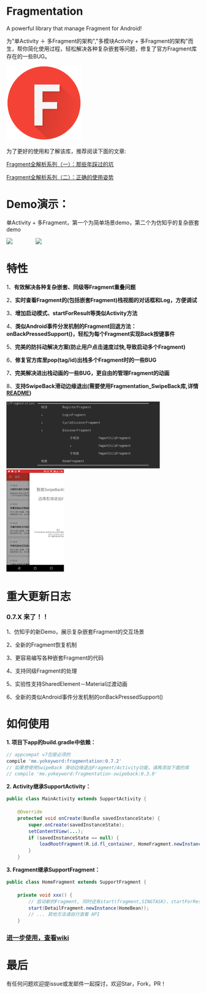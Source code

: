 # Fragmentation
A powerful library that manage Fragment for Android!

为"单Activity ＋ 多Fragment的架构","多模块Activity + 多Fragment的架构"而生，帮你简化使用过程，轻松解决各种复杂嵌套等问题，修复了官方Fragment库存在的一些BUG。

![](/gif/logo.png)


为了更好的使用和了解该库，推荐阅读下面的文章:

[Fragment全解析系列（一）：那些年踩过的坑](http://www.jianshu.com/p/d9143a92ad94)

[Fragment全解析系列（二）：正确的使用姿势](http://www.jianshu.com/p/fd71d65f0ec6)


# Demo演示：
单Activity + 多Fragment，第一个为简单场景demo，第二个为仿知乎的复杂嵌套demo

<img src="/gif/demo.gif" width="320px"/>
&emsp;&emsp;&emsp;&emsp;<img src="/gif/nested.gif" width="320px"/>

# 特性
1、**有效解决各种复杂嵌套、同级等Fragment重叠问题**

2、**实时查看Fragment的(包括嵌套Fragment)栈视图的对话框和Log，方便调试**

3、**增加启动模式、startForResult等类似Activity方法**

4、**类似Android事件分发机制的Fragment回退方法：onBackPressedSupport()，轻松为每个Fragment实现Back按键事件**

5、**完美的防抖动解决方案(防止用户点击速度过快,导致启动多个Fragment)**

6、**修复官方库里pop(tag/id)出栈多个Fragment时的一些BUG**

7、**完美解决进出栈动画的一些BUG，更自由的管理Fragment的动画**

8、**支持SwipeBack滑动边缘退出(需要使用Fragmentation_SwipeBack库,详情[README](https://github.com/YoKeyword/Fragmentation/blob/master/fragmentation_swipeback/README.md))**

<img src="/gif/log.png" width="400px"/>&emsp;&emsp;&emsp;&emsp;&emsp;&emsp;<img src="/gif/SwipeBack.jpg" width="150px"/>

# 重大更新日志
### 0.7.X 来了！！

1、仿知乎的新Demo，展示复杂嵌套Fragment的交互场景

2、全新的Fragment恢复机制

3、更容易编写各种嵌套Fragment的代码

4、支持同级Fragment的处理

5、实验性支持SharedElement－Material过渡动画

6、全新的类似Android事件分发机制的onBackPressedSupport()

# 如何使用
**1. 项目下app的build.gradle中依赖：**
````gradle
// appcompat v7包是必须的
compile 'me.yokeyword:fragmentation:0.7.2'
// 如果想使用SwipeBack 滑动边缘退出Fragment/Activity功能，请再添加下面的库
// compile 'me.yokeyword:fragmentation-swipeback:0.3.0'
````

**2. Activity继承SupportActivity：**
````java
public class MainActivity extends SupportActivity {

    @Override
    protected void onCreate(Bundle savedInstanceState) {
        super.onCreate(savedInstanceState);
        setContentView(...);
        if (savedInstanceState == null) {
            loadRootFragment(R.id.fl_container, HomeFragment.newInstance());  
        }
    }
````

**3. Fragment继承SupportFragment：**
````java
public class HomeFragment extends SupportFragment {

    private void xxx() {
        // 启动新的Fragment, 同时还有start(fragment,SINGTASK)、startForResult、startWithPop等启动方法
        start(DetailFragment.newInstance(HomeBean));
        // ... 其他方法请自行查看 API
    }
````

### [进一步使用，查看wiki](https://github.com/YoKeyword/Fragmentation/wiki)

# 最后
有任何问题欢迎提issue或发邮件一起探讨，欢迎Star，Fork，PR！
